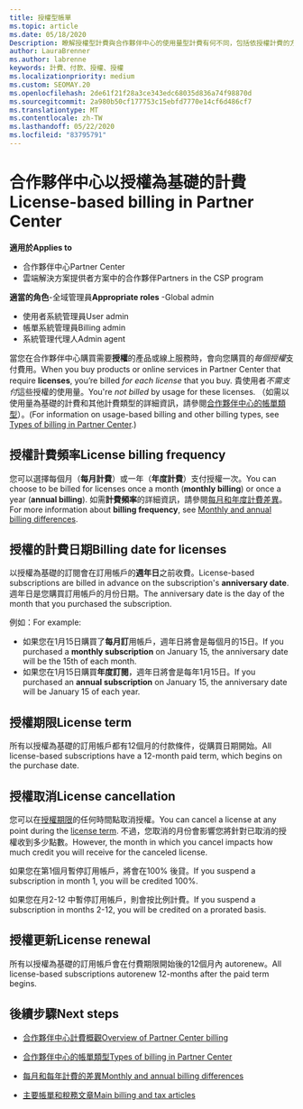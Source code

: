 ```yaml
---
title: 授權型帳單
ms.topic: article
ms.date: 05/18/2020
Description: 瞭解授權型計費與合作夥伴中心的使用量型計費有何不同，包括依授權計費的方式（不依授權使用量而定）。
author: LauraBrenner
ms.author: labrenne
keywords: 計費、付款、授權、授權
ms.localizationpriority: medium
ms.custom: SEOMAY.20
ms.openlocfilehash: 2de61f21f28a3ce343edc68035d836a74f98870d
ms.sourcegitcommit: 2a980b50cf177753c15ebfd7770e14cf6d486cf7
ms.translationtype: MT
ms.contentlocale: zh-TW
ms.lasthandoff: 05/22/2020
ms.locfileid: "83795791"
---
```

# <a name="license-based-billing-in-partner-center"></a><span data-ttu-id="c29cd-104">合作夥伴中心以授權為基礎的計費</span><span class="sxs-lookup"><span data-stu-id="c29cd-104">License-based billing in Partner Center</span></span>

<span data-ttu-id="c29cd-105">**適用於**</span><span class="sxs-lookup"><span data-stu-id="c29cd-105">**Applies to**</span></span>

- <span data-ttu-id="c29cd-106">合作夥伴中心</span><span class="sxs-lookup"><span data-stu-id="c29cd-106">Partner Center</span></span>
- <span data-ttu-id="c29cd-107">雲端解決方案提供者方案中的合作夥伴</span><span class="sxs-lookup"><span data-stu-id="c29cd-107">Partners in the CSP program</span></span>

<span data-ttu-id="c29cd-108">**適當的角色**-全域管理員</span><span class="sxs-lookup"><span data-stu-id="c29cd-108">**Appropriate roles** -Global admin</span></span>
- <span data-ttu-id="c29cd-109">使用者系統管理員</span><span class="sxs-lookup"><span data-stu-id="c29cd-109">User admin</span></span>
- <span data-ttu-id="c29cd-110">帳單系統管理員</span><span class="sxs-lookup"><span data-stu-id="c29cd-110">Billing admin</span></span>
- <span data-ttu-id="c29cd-111">系統管理代理人</span><span class="sxs-lookup"><span data-stu-id="c29cd-111">Admin agent</span></span>

<span data-ttu-id="c29cd-112">當您在合作夥伴中心購買需要**授權**的產品或線上服務時，會向您購買的*每個授權*支付費用。</span><span class="sxs-lookup"><span data-stu-id="c29cd-112">When you buy products or online services in Partner Center that require **licenses**, you’re billed *for each license* that you buy.</span></span> <span data-ttu-id="c29cd-113">貴使用者*不需支付*這些授權的使用量。</span><span class="sxs-lookup"><span data-stu-id="c29cd-113">You're *not billed* by usage for these licenses.</span></span> <span data-ttu-id="c29cd-114">（如需以使用量為基礎的計費和其他計費類型的詳細資訊，請參閱[合作夥伴中心的帳單類型](billing-different-types.md)）。</span><span class="sxs-lookup"><span data-stu-id="c29cd-114">(For information on usage-based billing and other billing types, see [Types of billing in Partner Center](billing-different-types.md).)</span></span>

## <a name="license-billing-frequency"></a><span data-ttu-id="c29cd-115">授權計費頻率</span><span class="sxs-lookup"><span data-stu-id="c29cd-115">License billing frequency</span></span>

<span data-ttu-id="c29cd-116">您可以選擇每個月（**每月計費**）或一年（**年度計費**）支付授權一次。</span><span class="sxs-lookup"><span data-stu-id="c29cd-116">You can choose to be billed for licenses once a month (**monthly billing**) or once a year (**annual billing**).</span></span> <span data-ttu-id="c29cd-117">如需**計費頻率**的詳細資訊，請參閱[每月和年度計費差異](billing-annual-monthly.md)。</span><span class="sxs-lookup"><span data-stu-id="c29cd-117">For more information about **billing frequency**, see [Monthly and annual billing differences](billing-annual-monthly.md).</span></span>

## <a name="billing-date-for-licenses"></a><span data-ttu-id="c29cd-118">授權的計費日期</span><span class="sxs-lookup"><span data-stu-id="c29cd-118">Billing date for licenses</span></span>

<span data-ttu-id="c29cd-119">以授權為基礎的訂閱會在訂用帳戶的**週年日**之前收費。</span><span class="sxs-lookup"><span data-stu-id="c29cd-119">License-based subscriptions are billed in advance on the subscription's **anniversary date**.</span></span> <span data-ttu-id="c29cd-120">週年日是您購買訂用帳戶的月份日期。</span><span class="sxs-lookup"><span data-stu-id="c29cd-120">The anniversary date is the day of the month that you purchased the subscription.</span></span>

<span data-ttu-id="c29cd-121">例如：</span><span class="sxs-lookup"><span data-stu-id="c29cd-121">For example:</span></span>

- <span data-ttu-id="c29cd-122">如果您在1月15日購買了**每月訂**用帳戶，週年日將會是每個月的15日。</span><span class="sxs-lookup"><span data-stu-id="c29cd-122">If you purchased a **monthly subscription** on January 15, the anniversary date will be the 15th of each month.</span></span>
- <span data-ttu-id="c29cd-123">如果您在1月15日購買**年度訂閱**，週年日將會是每年1月15日。</span><span class="sxs-lookup"><span data-stu-id="c29cd-123">If you purchased an **annual subscription** on January 15, the anniversary date will be January 15 of each year.</span></span>

## <a name="license-term"></a><span data-ttu-id="c29cd-124">授權期限</span><span class="sxs-lookup"><span data-stu-id="c29cd-124">License term</span></span>

<span data-ttu-id="c29cd-125">所有以授權為基礎的訂用帳戶都有12個月的付款條件，從購買日期開始。</span><span class="sxs-lookup"><span data-stu-id="c29cd-125">All license-based subscriptions have a 12-month paid term, which begins on the purchase date.</span></span>

## <a name="license-cancellation"></a><span data-ttu-id="c29cd-126">授權取消</span><span class="sxs-lookup"><span data-stu-id="c29cd-126">License cancellation</span></span>

<span data-ttu-id="c29cd-127">您可以在[授權期限](#license-term)的任何時間點取消授權。</span><span class="sxs-lookup"><span data-stu-id="c29cd-127">You can cancel a license at any point during the [license term](#license-term).</span></span> <span data-ttu-id="c29cd-128">不過，您取消的月份會影響您將針對已取消的授權收到多少點數。</span><span class="sxs-lookup"><span data-stu-id="c29cd-128">However, the month in which you cancel impacts how much credit you will receive for the canceled license.</span></span>

<span data-ttu-id="c29cd-129">如果您在第1個月暫停訂用帳戶，將會在100% 後貸。</span><span class="sxs-lookup"><span data-stu-id="c29cd-129">If you suspend a subscription in month 1, you will be credited 100%.</span></span>

<span data-ttu-id="c29cd-130">如果您在月2-12 中暫停訂用帳戶，則會按比例計費。</span><span class="sxs-lookup"><span data-stu-id="c29cd-130">If you suspend a subscription in months 2-12, you will be credited on a prorated basis.</span></span>

## <a name="license-renewal"></a><span data-ttu-id="c29cd-131">授權更新</span><span class="sxs-lookup"><span data-stu-id="c29cd-131">License renewal</span></span>

<span data-ttu-id="c29cd-132">所有以授權為基礎的訂用帳戶會在付費期限開始後的12個月內 autorenew。</span><span class="sxs-lookup"><span data-stu-id="c29cd-132">All license-based subscriptions autorenew 12-months after the paid term begins.</span></span>

## <a name="next-steps"></a><span data-ttu-id="c29cd-133">後續步驟</span><span class="sxs-lookup"><span data-stu-id="c29cd-133">Next steps</span></span>

- [<span data-ttu-id="c29cd-134">合作夥伴中心計費概觀</span><span class="sxs-lookup"><span data-stu-id="c29cd-134">Overview of Partner Center billing</span></span>](billing-basics.md)

- [<span data-ttu-id="c29cd-135">合作夥伴中心的帳單類型</span><span class="sxs-lookup"><span data-stu-id="c29cd-135">Types of billing in Partner Center</span></span>](billing-different-types.md)

- [<span data-ttu-id="c29cd-136">每月和每年計費的差異</span><span class="sxs-lookup"><span data-stu-id="c29cd-136">Monthly and annual billing differences</span></span>](billing-annual-monthly.md)

- [<span data-ttu-id="c29cd-137">主要帳單和稅務文章</span><span class="sxs-lookup"><span data-stu-id="c29cd-137">Main billing and tax articles</span></span>](billing.md)
